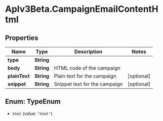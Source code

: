 # ApIv3Beta.CampaignEmailContentHtml

## Properties

Name | Type | Description | Notes
------------ | ------------- | ------------- | -------------
**type** | **String** |  | 
**body** | **String** | HTML code of the campaign | 
**plainText** | **String** | Plain text for the campaign | [optional] 
**snippet** | **String** | Snippet text for the campaign | [optional] 



## Enum: TypeEnum


* `html` (value: `"html"`)





